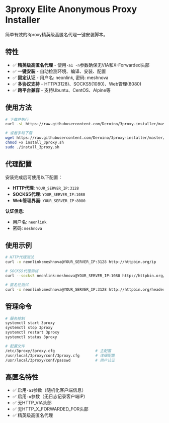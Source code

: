 # 3proxy Elite Anonymous Proxy Installer

简单有效的3proxy精英级高匿名代理一键安装脚本。

## 特性

- ✅ **精英级高匿名代理** - 使用`-a1 -n`参数确保无VIA和X-Forwarded头部
- ✅ **一键安装** - 自动检测环境、编译、安装、配置
- ✅ **固定认证** - 用户名: neonlink, 密码: meshnova
- ✅ **多协议支持** - HTTP(3128)、SOCKS5(1080)、Web管理(8080)
- ✅ **跨平台兼容** - 支持Ubuntu、CentOS、Alpine等

## 使用方法

```bash
# 下载并执行
curl -sL https://raw.githubusercontent.com/Deroino/3proxy-installer/master/install_3proxy.sh | sudo bash

# 或者手动下载
wget https://raw.githubusercontent.com/Deroino/3proxy-installer/master/install_3proxy.sh
chmod +x install_3proxy.sh
sudo ./install_3proxy.sh
```

## 代理配置

安装完成后可使用以下配置：

- **HTTP代理**: `YOUR_SERVER_IP:3128`
- **SOCKS5代理**: `YOUR_SERVER_IP:1080` 
- **Web管理界面**: `YOUR_SERVER_IP:8080`

**认证信息**:
- 用户名: `neonlink`
- 密码: `meshnova`

## 使用示例

```bash
# HTTP代理测试
curl -x neonlink:meshnova@YOUR_SERVER_IP:3128 http://httpbin.org/ip

# SOCKS5代理测试
curl --socks5 neonlink:meshnova@YOUR_SERVER_IP:1080 http://httpbin.org/ip

# 匿名性测试
curl -x neonlink:meshnova@YOUR_SERVER_IP:3128 http://httpbin.org/headers
```

## 管理命令

```bash
# 服务控制
systemctl start 3proxy
systemctl stop 3proxy
systemctl restart 3proxy
systemctl status 3proxy

# 配置文件
/etc/3proxy/3proxy.cfg                  # 主配置
/usr/local/3proxy/conf/3proxy.cfg       # 详细配置
/usr/local/3proxy/conf/passwd           # 用户认证
```

## 高匿名特性

- ✅ 启用`-a1`参数（随机化客户端信息）
- ✅ 启用`-n`参数（无日志记录客户端IP）
- ✅ 无HTTP_VIA头部
- ✅ 无HTTP_X_FORWARDED_FOR头部
- ✅ 精英级高匿名代理